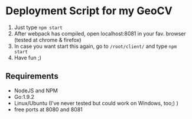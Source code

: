 # Deployment Script for my GeoCV
1. Just type ```npm start```
2. After webpack has compiled, open localhost:8081 in your fav. browser (tested at chrome & firefox)
3. In case you want start this again, go to ```/root/client/``` and type ```npm start```
4. Have fun ;) 
## Requirements
* NodeJS and NPM
* Go:1.9.2
* Linux/Ubuntu (I've never tested but could work on Windows, too;) )
* free ports at 8080 and 8081

